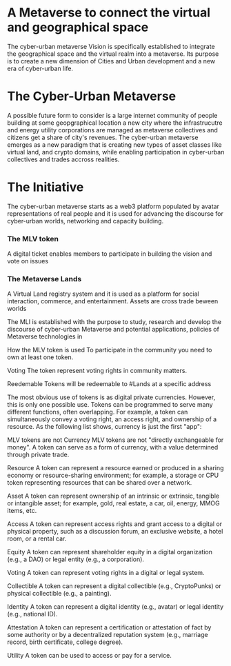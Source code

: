 # A Metaverse to connect the virtual and geographical space
The cyber-urban metaverse Vision is specifically established to integrate the geographical space and the virtual realm into a metaverse. Its purpose is to create a new dimension of Cities and Urban development and a new era of cyber-urban life.

# The Cyber-Urban Metaverse
A possible future form to consider is a large internet community of people building at some geopgraphical location a new city where the infrastrucutre and energy utility corporations are managed as metaverse collectives and citizens get a share of city's revenues.
The cyber-urban metaverse emerges as a new paradigm that is creating new types of asset classes like virtual land, and crypto domains, while enabling participation in cyber-urban collectives and trades accross realities.

# The Initiative
The cyber-urban metaverse starts as a web3 platform populated by avatar representations of real people and it is used for advancing the discourse for cyber-urban worlds, networking and capacity building. 


### The MLV token
A digital ticket enables members to participate in building the vision and vote on issues 
  

### The Metaverse Lands
A Virtual Land registry system and it is used as a platform for social interaction, commerce, and entertainment. Assets are cross trade beween worlds 

 
The MLI is established with the purpose to study, research and develop the discourse of cyber-urban Metaverse and potential applications, policies of Metaverse technologies in





How the MLV token is used
To participate in the community you need to own at least one token.

Voting The token represent voting rights in community matters.

Reedemable Tokens will be redeemable to #Lands at a specific address

The most obvious use of tokens is as digital private currencies. However, this is only one possible use. Tokens can be programmed to serve many different functions, often overlapping. For example, a token can simultaneously convey a voting right, an access right, and ownership of a resource. As the following list shows, currency is just the first "app":

MLV tokens are not Currency MLV tokens are not "directly exchangeable for money". A token can serve as a form of currency, with a value determined through private trade.

Resource A token can represent a resource earned or produced in a sharing economy or resource-sharing environment; for example, a storage or CPU token representing resources that can be shared over a network.

Asset A token can represent ownership of an intrinsic or extrinsic, tangible or intangible asset; for example, gold, real estate, a car, oil, energy, MMOG items, etc.

Access A token can represent access rights and grant access to a digital or physical property, such as a discussion forum, an exclusive website, a hotel room, or a rental car.

Equity A token can represent shareholder equity in a digital organization (e.g., a DAO) or legal entity (e.g., a corporation).

Voting A token can represent voting rights in a digital or legal system.

Collectible A token can represent a digital collectible (e.g., CryptoPunks) or physical collectible (e.g., a painting).

Identity A token can represent a digital identity (e.g., avatar) or legal identity (e.g., national ID).

Attestation A token can represent a certification or attestation of fact by some authority or by a decentralized reputation system (e.g., marriage record, birth certificate, college degree).

Utility A token can be used to access or pay for a service.
